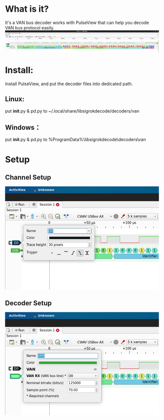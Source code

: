 # What is it?
  It's a VAN bus decoder works with PulseView that can help you decode VAN bus protocol easily.
  ![](example.png)
# Install:
Install PulseView, and put the decoder files into dedicated path.
## Linux:
put __init__.py & pd.py to ~/.local/share/libsigrokdecode/decoders/van
## Windows：
put __init__.py & pd.py to %ProgramData%\libsigrokdecode\decoders\van

# Setup
## Channel Setup
![](channel_setup.png)
## Decoder Setup
![](decoder_setup.png)